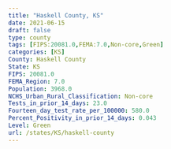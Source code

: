 ```yaml
---
title: "Haskell County, KS"
date: 2021-06-15
draft: false
type: county
tags: [FIPS:20081.0,FEMA:7.0,Non-core,Green]
categories: [KS]
County: Haskell County
State: KS
FIPS: 20081.0
FEMA_Region: 7.0
Population: 3968.0
NCHS_Urban_Rural_Classification: Non-core
Tests_in_prior_14_days: 23.0
Fourteen_day_test_rate_per_100000: 580.0
Percent_Positivity_in_prior_14_days: 0.043
Level: Green
url: /states/KS/haskell-county
---
```



